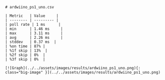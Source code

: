 
    # ardwiino_ps1_uno.csv

    | Metric   | Value     |
    | -------- | --------- |
    | poll rate | 1 ms      |
    | min      | 1.46 ms     |
    | max      | 3.11 ms     |
    | avg      | 2.26 ms     |
    | stddev   | 0.37 ms  |
    | %on time | 87% |
    | %1f skip | 13%  |
    | %2f skip | 0%  |
    | %3f skip | 0%  |

    [![Graph](../../assets/images/results/ardwiino_ps1_uno.png){: class="big-image" }](../../assets/images/results/ardwiino_ps1_uno.png)

    
